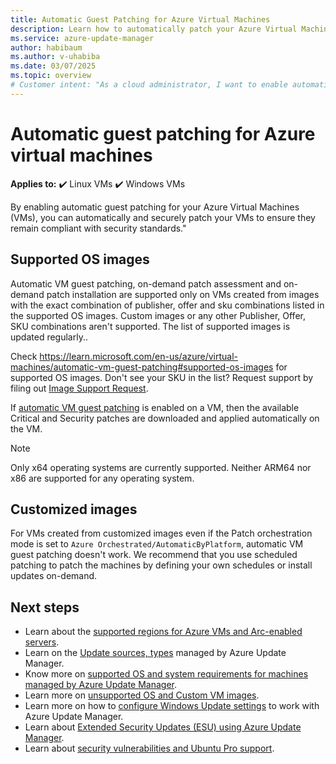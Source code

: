 ```yaml
---
title: Automatic Guest Patching for Azure Virtual Machines
description: Learn how to automatically patch your Azure Virtual Machines and Scale Sets using Azure Update Manager. This article provides an overview of supported OS images, configuration steps, and best practices for maintaining security compliance through automatic guest patching.
ms.service: azure-update-manager
author: habibaum
ms.author: v-uhabiba
ms.date: 03/07/2025
ms.topic: overview
# Customer intent: "As a cloud administrator, I want to enable automatic guest patching for Azure Virtual Machines, so that I can ensure they remain secure and compliant without manual intervention."
---
```

# Automatic guest patching for Azure virtual machines

**Applies to:** :heavy_check_mark: Linux VMs :heavy_check_mark: Windows VMs

By enabling automatic guest patching for your Azure Virtual Machines (VMs), you can automatically and securely patch your VMs to ensure they remain compliant with security standards."

## Supported OS images

Automatic VM guest patching, on-demand patch assessment and on-demand patch installation are supported only on VMs created from images with the exact combination of publisher, offer and sku combinations listed in the supported OS images. Custom images or any other Publisher, Offer, SKU combinations aren't supported. The list of supported images is updated regularly.. 

Check https://learn.microsoft.com/en-us/azure/virtual-machines/automatic-vm-guest-patching#supported-os-images for supported OS images. Don't see your SKU in the list? Request support by filing out [Image Support Request](https://forms.microsoft.com/r/6vfSgT0mFx).

If [automatic VM guest patching](/azure/virtual-machines/automatic-vm-guest-patching) is enabled on a VM, then the available Critical and Security patches are downloaded and applied automatically on the VM.

>[!NOTE]
> Only x64 operating systems are currently supported. Neither ARM64 nor x86 are supported for any operating system.

## Customized images

For VMs created from customized images even if the Patch orchestration mode is set to `Azure Orchestrated/AutomaticByPlatform`, automatic VM guest patching doesn't work. We recommend that you use scheduled patching to patch the machines by defining your own schedules or install updates on-demand.

## Next steps

- Learn about the [supported regions for Azure VMs and Arc-enabled servers](supported-regions.md).
- Learn on the [Update sources, types](support-matrix.md) managed by Azure Update Manager.
- Know more on [supported OS and system requirements for machines managed by Azure Update Manager](support-matrix-updates.md).
- Learn more on [unsupported OS and Custom VM images](unsupported-workloads.md).
- Learn more on how to [configure Windows Update settings](configure-wu-agent.md) to work with Azure Update Manager. 
- Learn about [Extended Security Updates (ESU) using Azure Update Manager](extended-security-updates.md).
- Learn about [security vulnerabilities and Ubuntu Pro support](security-awareness-ubuntu-support.md).
